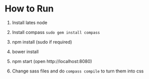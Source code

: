 # How to Run

1) Install lates node

2) Install compass `sudo gem install compass`

3) npm install (sudo if required)

4) bower install 

5) npm start (open http://localhost:8080)

6) Change sass files and do `compass compile` to turn them into css
